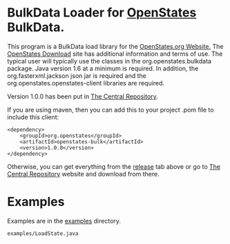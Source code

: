 BulkData Loader for <a href="http://openstates.org">OpenStates</a> BulkData.
=========
This program is a BulkData load library for the <a href="http://openstates.org">OpenStates.org Website.</a>
The <a href="http://openstates.org/downloads/">OpenStates Download</a> site has 
additional information and terms of use.
The typical user will typically use the classes in the org.openstates.bulkdata package.
Java version 1.6 at a minimum is required. In addition, the org.fasterxml.jackson json jar is required and the org.openstates.openstates-client libraries are required.

Version 1.0.0 has been put in <a href="http://search.maven.org/#browse">The Central Repository</a>.

If you are using maven, then you can add this to your project .pom file to include this client:

    <dependency>
        <groupId>org.openstates</groupId>
        <artifactId>openstates-bulk</artifactId>
        <version>1.0.0</version>
    </dependency>

Otherwise, you can get everything from the <a href="https://github.com/karlnicholas/openstates-bulk/releases">release</a> tab above or go to <a href="http://search.maven.org/#browse">The Central Repository</a> website and download from there.

Examples
========
Examples are in the <a href="https://github.com/karlnicholas/openstates-bulk/tree/master/src/main/java/examples">examples</a> directory.

    examples/LoadState.java

